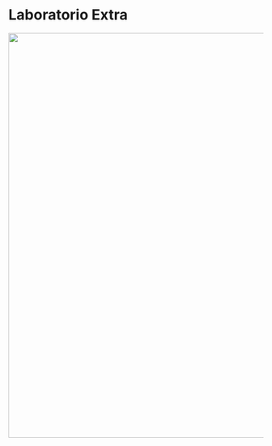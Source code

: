 # Laboratorio Extra

<p align="center">
  <img width="1000" height="800" src="https://i.imgur.com/CTtEhuX.png">
</p>
